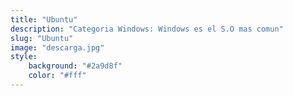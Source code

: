 ```yaml
---
title: "Ubuntu"
description: "Categoria Windows: Windows es el S.O mas comun"
slug: "Ubuntu"
image: "descarga.jpg"
style:
    background: "#2a9d8f"
    color: "#fff"
---
```

